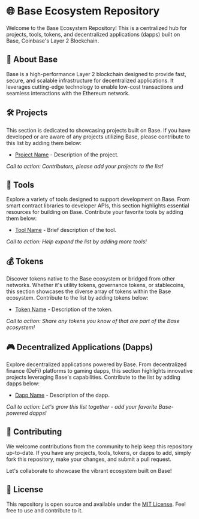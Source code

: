 # 🌐 Base Ecosystem Repository

Welcome to the Base Ecosystem Repository! This is a centralized hub for projects, tools, tokens, and decentralized applications (dapps) built on Base, Coinbase's Layer 2 Blockchain. 

## 🚀 About Base

Base is a high-performance Layer 2 blockchain designed to provide fast, secure, and scalable infrastructure for decentralized applications. It leverages cutting-edge technology to enable low-cost transactions and seamless interactions with the Ethereum network.

## 🛠️ Projects

This section is dedicated to showcasing projects built on Base. If you have developed or are aware of any projects utilizing Base, please contribute to this list by adding them below:

- [Project Name](link_to_project) - Description of the project.

*Call to action: Contributors, please add your projects to the list!*

## 🧰 Tools

Explore a variety of tools designed to support development on Base. From smart contract libraries to developer APIs, this section highlights essential resources for building on Base. Contribute your favorite tools by adding them below:

- [Tool Name](link_to_tool) - Brief description of the tool.

*Call to action: Help expand the list by adding more tools!*

## 💰 Tokens

Discover tokens native to the Base ecosystem or bridged from other networks. Whether it's utility tokens, governance tokens, or stablecoins, this section showcases the diverse array of tokens within the Base ecosystem. Contribute to the list by adding tokens below:

- [Token Name](link_to_token) - Description of the token.

*Call to action: Share any tokens you know of that are part of the Base ecosystem!*

## 🎮 Decentralized Applications (Dapps)

Explore decentralized applications powered by Base. From decentralized finance (DeFi) platforms to gaming dapps, this section highlights innovative projects leveraging Base's capabilities. Contribute to the list by adding dapps below:

- [Dapp Name](link_to_dapp) - Description of the dapp.

*Call to action: Let's grow this list together - add your favorite Base-powered dapps!*

## 🤝 Contributing

We welcome contributions from the community to help keep this repository up-to-date. If you have any projects, tools, tokens, or dapps to add, simply fork this repository, make your changes, and submit a pull request.

Let's collaborate to showcase the vibrant ecosystem built on Base!

## 📝 License

This repository is open source and available under the [MIT License](LICENSE). Feel free to use and contribute to it.
